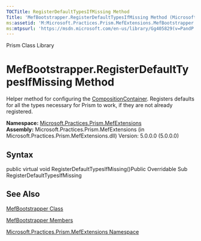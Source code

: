 ```yaml
---
TOCTitle: RegisterDefaultTypesIfMissing Method
Title: 'MefBootstrapper.RegisterDefaultTypesIfMissing Method (Microsoft.Practices.Prism.MefExtensions)'
ms:assetid: 'M:Microsoft.Practices.Prism.MefExtensions.MefBootstrapper.RegisterDefaultTypesIfMissing'
ms:mtpsurl: 'https://msdn.microsoft.com/en-us/library/Gg405829(v=PandP.50)'
---
```


Prism Class Library

MefBootstrapper.RegisterDefaultTypesIfMissing Method
========================================================

Helper method for configuring the [CompositionContainer](http://msdn2.microsoft.com/en-us/library/dd833553). Registers defaults for all the types necessary for Prism to work, if they are not already registered.

**Namespace:** [Microsoft.Practices.Prism.MefExtensions](https://msdn.microsoft.com/n:microsoft.practices.prism.mefextensions)
**Assembly:** Microsoft.Practices.Prism.MefExtensions (in Microsoft.Practices.Prism.MefExtensions.dll) Version: 5.0.0.0 (5.0.0.0)

## Syntax


<span id="syntaxToggle"></span>public virtual void RegisterDefaultTypesIfMissing()Public Overridable Sub RegisterDefaultTypesIfMissing

See Also
--------


[MefBootstrapper Class](https://msdn.microsoft.com/t:microsoft.practices.prism.mefextensions.mefbootstrapper)

[MefBootstrapper Members](https://msdn.microsoft.com/allmembers.t:microsoft.practices.prism.mefextensions.mefbootstrapper)

[Microsoft.Practices.Prism.MefExtensions Namespace](https://msdn.microsoft.com/n:microsoft.practices.prism.mefextensions)

